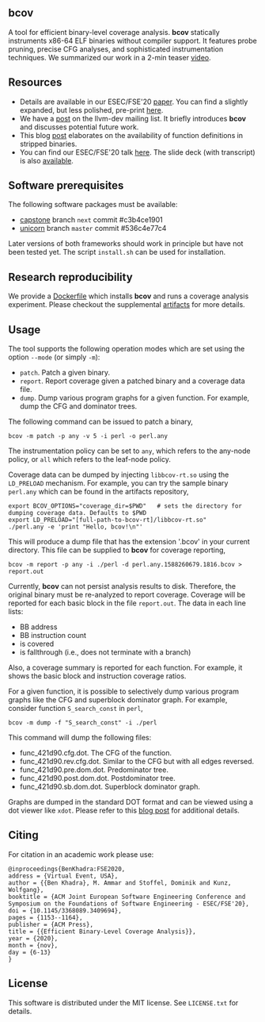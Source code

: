 
## bcov

A tool for efficient binary-level coverage analysis. **bcov** statically
instruments x86-64 ELF binaries without compiler support. It features probe
pruning, precise CFG analyses, and sophisticated instrumentation techniques.
We summarized our work in a 2-min teaser [video][link-teaser].

## Resources

  - Details are available in our ESEC/FSE'20 [paper][link-paper]. You can find a slightly expanded, but less polished, pre-print [here][link-preprint].
  - We have a [post][link-llvmdev] on the llvm-dev mailing list. It briefly introduces **bcov** and discusses potential future work.
  - This blog [post][link-post1] elaborates on the availability of function definitions in stripped binaries.
  - You can find our ESEC/FSE'20 talk [here][link-talk]. The slide deck (with transcript) is also [available][link-slide-deck].


## Software prerequisites

The following software packages must be available:
   - [capstone][link-capstone] branch `next` commit #c3b4ce1901
   - [unicorn][link-unicorn]  branch `master` commit #536c4e77c4

Later versions of both frameworks should work in principle but have not been
tested yet. The script `install.sh` can be used for installation.

## Research reproducibility

We provide a [Dockerfile][link-dockerfile] which installs **bcov** and runs a coverage analysis experiment.
Please checkout the supplemental [artifacts][link-artifacts] for more details.

## Usage

The tool supports the following operation modes which are set using the option `--mode` (or simply `-m`):

  - `patch`. Patch a given binary.
  - `report`. Report coverage given a patched binary and a coverage data file.
  - `dump`. Dump various program graphs for a given function. For example, dump the CFG and dominator trees.

The following command can be issued to patch a binary,

```shell script
bcov -m patch -p any -v 5 -i perl -o perl.any
```

The instrumentation policy can be set to `any`, which refers to the any-node policy, or `all` which
refers to the leaf-node policy.

Coverage data can be dumped by injecting `libbcov-rt.so` using the `LD_PRELOAD`
mechanism. For example, you can try the sample binary `perl.any` which can be
found in the artifacts repository,

```shell script
export BCOV_OPTIONS="coverage_dir=$PWD"   # sets the directory for dumping coverage data. Defaults to $PWD
export LD_PRELOAD="[full-path-to-bcov-rt]/libbcov-rt.so"
./perl.any -e 'print "Hello, bcov!\n"'
```

This will produce a dump file that has the extension '.bcov' in your current
directory. This file can be supplied to **bcov** for coverage reporting,

```shell script
bcov -m report -p any -i ./perl -d perl.any.1588260679.1816.bcov > report.out
```

Currently, **bcov** can not persist analysis results to disk. Therefore, the original binary must be
re-analyzed to report coverage. Coverage will be reported for each basic block in the file
`report.out`. The data in each line lists:
 - BB address
 - BB instruction count
 - is covered
 - is fallthrough (i.e., does not terminate with a branch)

Also, a coverage summary is reported for each function. For example, it shows the basic block and instruction coverage ratios.

For a given function, it is possible to selectively dump various program graphs like the CFG and superblock dominator graph.
For example, consider function `S_search_const` in `perl`,

```shell script
bcov -m dump -f "S_search_const" -i ./perl
```

This command will dump the following files:

   - func_421d90.cfg.dot. The CFG of the function.
   - func_421d90.rev.cfg.dot. Similar to the CFG but with all edges reversed.
   - func_421d90.pre.dom.dot. Predominator tree.
   - func_421d90.post.dom.dot. Postdominator tree.
   - func_421d90.sb.dom.dot. Superblock dominator graph.

Graphs are dumped in the standard DOT format and can be viewed using a dot viewer like `xdot`.
Please refer to this [blog post][link-post2] for additional details.

## Citing

For citation in an academic work please use:

    @inproceedings{BenKhadra:FSE2020,
    address = {Virtual Event, USA},
    author = {{Ben Khadra}, M. Ammar and Stoffel, Dominik and Kunz, Wolfgang},
    booktitle = {ACM Joint European Software Engineering Conference and Symposium on the Foundations of Software Engineering - ESEC/FSE'20},
    doi = {10.1145/3368089.3409694},
    pages = {1153--1164},
    publisher = {ACM Press},
    title = {{Efficient Binary-Level Coverage Analysis}},
    year = {2020},
    month = {nov},
    day = {6-13}    
    }

## License

This software is distributed under the MIT license. See `LICENSE.txt` for details.

 [link-capstone]: https://github.com/aquynh/capstone
 [link-unicorn]: https://github.com/unicorn-engine/unicorn
 [link-preprint]: https://arxiv.org/pdf/2004.14191.pdf
 [link-artifacts]: https://github.com/abenkhadra/bcov-artifacts
 [link-post1]: https://blog.formallyapplied.com/2020/05/function-identification/
 [link-post2]: https://blog.formallyapplied.com/2020/06/bcov-program-graphs/
 [link-dockerfile]: https://github.com/abenkhadra/bcov-artifacts/blob/master/Dockerfile
 [link-llvmdev]: http://lists.llvm.org/pipermail/llvm-dev/2020-June/142821.html
 [link-slide-deck]: https://docs.google.com/presentation/d/1BgcOaw06AcfCzc8PMPkhYANKUkevbxAPFQkbERpXBJ4/edit?usp=sharing
 [link-talk]: https://youtu.be/pns0lJ5FwwA
 [link-teaser]: https://youtu.be/AT29eitsChc
 [link-paper]:  https://doi.org/10.1145/3368089.3409694
